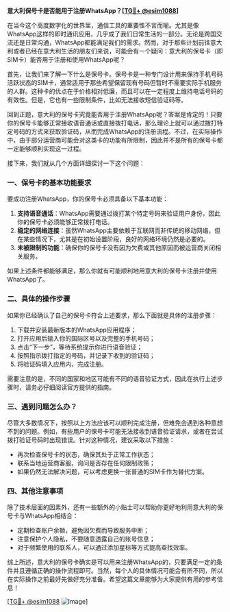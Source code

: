 **意大利保号卡是否能用于注册WhatsApp？[[TG💪+ @esim1088](https://t.me/s/esim1088)]**

在当今这个高度数字化的世界里，通信工具的重要性不言而喻。尤其是像WhatsApp这样的即时通讯应用，几乎成了我们日常生活的一部分。无论是跨国交流还是日常沟通，WhatsApp都能满足我们的需求。然而，对于那些计划前往意大利或者已经在意大利生活的朋友们来说，可能会有一个疑问：意大利的保号卡（即SIM卡）能否用于注册和使用WhatsApp呢？

首先，让我们来了解一下什么是保号卡。保号卡是一种专门设计用来保持手机号码活跃状态的SIM卡，通常适用于那些希望保留现有号码但暂时不需要实际手机服务的人群。这种卡的优点在于价格相对低廉，而且可以在一定程度上维持电话号码的有效性。但是，它也有一些限制条件，比如无法接收短信验证码等。

回到正题，意大利的保号卡究竟能否用于注册WhatsApp呢？答案是肯定的！只要你的保号卡能够正常接收语音通话或直接拨打电话，那么理论上就可以通过拨打特定号码的方式来获取验证码，从而完成WhatsApp的注册流程。不过，在实际操作中，由于部分运营商可能会对这类卡的功能有所限制，因此并不是所有的保号卡都一定能够顺利实现这一过程。

接下来，我们就从几个方面详细探讨一下这个问题：

### 一、保号卡的基本功能要求

要成功注册WhatsApp，你的保号卡必须具备以下基本功能：
1. **支持语音通话**：WhatsApp需要通过拨打某个特定号码来验证用户身份，因此你的保号卡必须能够正常拨打电话。
2. **稳定的网络连接**：虽然WhatsApp主要依赖于互联网而非传统的移动网络，但在某些情况下，尤其是在初始设置阶段，良好的网络环境仍然是必要的。
3. **未被限制的功能**：确保你的保号卡没有因为欠费或其他原因而被运营商关闭相关服务。

如果上述条件都能够满足，那么你就有可能顺利地用意大利的保号卡注册并使用WhatsApp了。

### 二、具体的操作步骤

如果你已经确认了自己的保号卡符合上述要求，那么下面就是具体的注册步骤：
1. 下载并安装最新版本的WhatsApp应用程序；
2. 打开应用后输入你的国际区号以及完整的手机号码；
3. 点击“下一步”，等待系统提示你进行语音验证；
4. 按照指示拨打指定的号码，并记录下收到的验证码；
5. 将验证码填入应用内，完成注册。

需要注意的是，不同的国家和地区可能有不同的语音验证方式，因此在执行上述步骤时，请务必仔细阅读官方提供的指南。

### 三、遇到问题怎么办？

尽管大多数情况下，按照以上方法应该可以顺利完成注册，但难免会遇到各种意想不到的问题。例如，有些用户的保号卡可能无法接收到语音验证请求，或者在尝试拨打验证号码时出现错误。针对这种情况，建议采取以下措施：

- 再次检查保号卡的状态，确保其处于正常工作状态；
- 联系当地运营商客服，询问是否存在任何限制政策；
- 如果仍然无法解决问题，可以考虑更换一张普通的SIM卡作为替代方案。

### 四、其他注意事项

除了技术层面的因素外，还有一些额外的小贴士可以帮助你更好地利用意大利的保号卡与WhatsApp相结合：
- 定期检查账户余额，避免因欠费而导致服务中断；
- 注意保护个人隐私，不要随意透露自己的账号信息；
- 对于频繁使用的联系人，可以通过添加星标等方式提高查找效率。

综上所述，意大利的保号卡确实是可以用来注册WhatsApp的，只要满足一定的条件并且遵循正确的操作流程即可。当然，每个人的具体情况可能会有所不同，所以在实际操作之前最好先做好充分准备。希望这篇文章能够为大家提供有用的参考信息！

[[TG💪+ @esim1088](https://t.me/s/esim1088) ![Image](https://i.postimg.cc/4NQfJmqS/Snipaste-2025-05-13-00-14-12.png)]